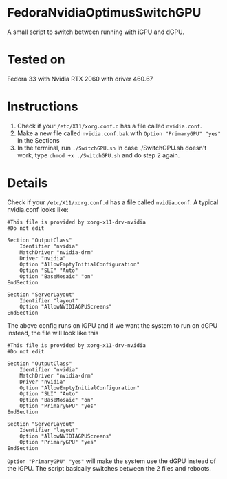 # FedoraNvidiaOptimusSwitchGPU
A small script to switch between running with iGPU and dGPU.
# Tested on
Fedora 33 with Nvidia RTX 2060 with driver 460.67
# Instructions
1. Check if your `/etc/X11/xorg.conf.d` has a file called `nvidia.conf`.
2. Make a new file called `nvidia.conf.bak` with `Option "PrimaryGPU" "yes"` in the Sections
3. In the terminal, run `./SwitchGPU.sh`
In case ./SwitchGPU.sh doesn't work, type `chmod +x ./SwitchGPU.sh` and do step 2 again.
# Details
Check if your `/etc/X11/xorg.conf.d` has a file called `nvidia.conf`.
A typical nvidia.conf looks like:
```
#This file is provided by xorg-x11-drv-nvidia
#Do not edit

Section "OutputClass"
	Identifier "nvidia"
	MatchDriver "nvidia-drm"
	Driver "nvidia"
	Option "AllowEmptyInitialConfiguration"
	Option "SLI" "Auto"
	Option "BaseMosaic" "on"
EndSection

Section "ServerLayout"
	Identifier "layout"
	Option "AllowNVIDIAGPUScreens"
EndSection
```
The above config runs on iGPU and if we want the system to run on dGPU instead, the file will look like this
```
#This file is provided by xorg-x11-drv-nvidia
#Do not edit

Section "OutputClass"
	Identifier "nvidia"
	MatchDriver "nvidia-drm"
	Driver "nvidia"
	Option "AllowEmptyInitialConfiguration"
	Option "SLI" "Auto"
	Option "BaseMosaic" "on"
  	Option "PrimaryGPU" "yes"
EndSection

Section "ServerLayout"
	Identifier "layout"
	Option "AllowNVIDIAGPUScreens"
  	Option "PrimaryGPU" "yes"
EndSection
```
`Option "PrimaryGPU" "yes"` will make the system use the dGPU instead of the iGPU.
The script basically switches between the 2 files and reboots.
